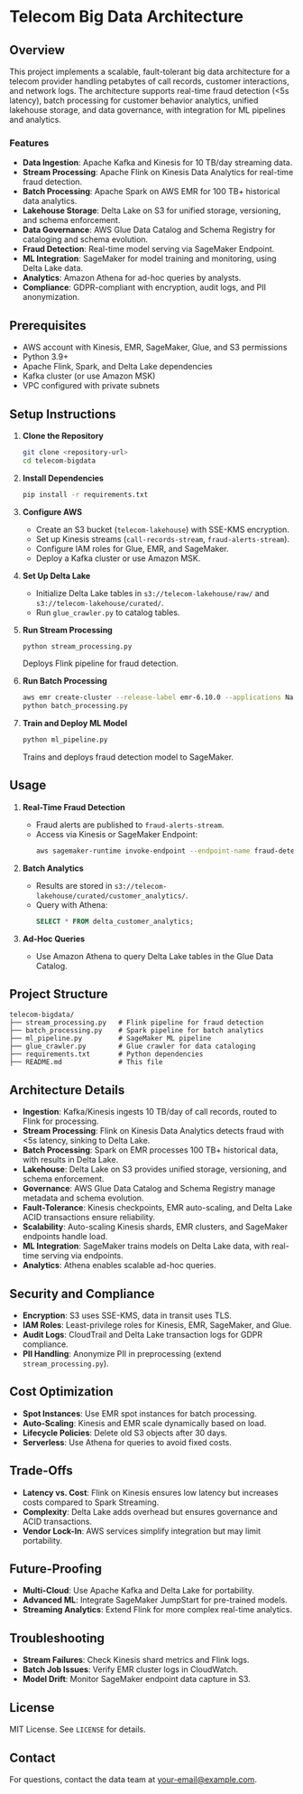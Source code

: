 # Telecom Big Data Architecture

## Overview
This project implements a scalable, fault-tolerant big data architecture for a telecom provider handling petabytes of call records, customer interactions, and network logs. The architecture supports real-time fraud detection (<5s latency), batch processing for customer behavior analytics, unified lakehouse storage, and data governance, with integration for ML pipelines and analytics.

### Features
- **Data Ingestion**: Apache Kafka and Kinesis for 10 TB/day streaming data.
- **Stream Processing**: Apache Flink on Kinesis Data Analytics for real-time fraud detection.
- **Batch Processing**: Apache Spark on AWS EMR for 100 TB+ historical data analytics.
- **Lakehouse Storage**: Delta Lake on S3 for unified storage, versioning, and schema enforcement.
- **Data Governance**: AWS Glue Data Catalog and Schema Registry for cataloging and schema evolution.
- **Fraud Detection**: Real-time model serving via SageMaker Endpoint.
- **ML Integration**: SageMaker for model training and monitoring, using Delta Lake data.
- **Analytics**: Amazon Athena for ad-hoc queries by analysts.
- **Compliance**: GDPR-compliant with encryption, audit logs, and PII anonymization.

## Prerequisites
- AWS account with Kinesis, EMR, SageMaker, Glue, and S3 permissions
- Python 3.9+
- Apache Flink, Spark, and Delta Lake dependencies
- Kafka cluster (or use Amazon MSK)
- VPC configured with private subnets

## Setup Instructions
1. **Clone the Repository**
   ```bash
   git clone <repository-url>
   cd telecom-bigdata
   ```

2. **Install Dependencies**
   ```bash
   pip install -r requirements.txt
   ```

3. **Configure AWS**
   - Create an S3 bucket (`telecom-lakehouse`) with SSE-KMS encryption.
   - Set up Kinesis streams (`call-records-stream`, `fraud-alerts-stream`).
   - Configure IAM roles for Glue, EMR, and SageMaker.
   - Deploy a Kafka cluster or use Amazon MSK.

4. **Set Up Delta Lake**
   - Initialize Delta Lake tables in `s3://telecom-lakehouse/raw/` and `s3://telecom-lakehouse/curated/`.
   - Run `glue_crawler.py` to catalog tables.

5. **Run Stream Processing**
   ```bash
   python stream_processing.py
   ```
   Deploys Flink pipeline for fraud detection.

6. **Run Batch Processing**
   ```bash
   aws emr create-cluster --release-label emr-6.10.0 --applications Name=Spark --instance-type m5.xlarge --instance-count 10
   python batch_processing.py
   ```

7. **Train and Deploy ML Model**
   ```bash
   python ml_pipeline.py
   ```
   Trains and deploys fraud detection model to SageMaker.

## Usage
1. **Real-Time Fraud Detection**
   - Fraud alerts are published to `fraud-alerts-stream`.
   - Access via Kinesis or SageMaker Endpoint:
     ```bash
     aws sagemaker-runtime invoke-endpoint --endpoint-name fraud-detection --body '{"features": [...]}' output.json
     ```

2. **Batch Analytics**
   - Results are stored in `s3://telecom-lakehouse/curated/customer_analytics/`.
   - Query with Athena:
     ```sql
     SELECT * FROM delta_customer_analytics;
     ```

3. **Ad-Hoc Queries**
   - Use Amazon Athena to query Delta Lake tables in the Glue Data Catalog.

## Project Structure
```
telecom-bigdata/
├── stream_processing.py   # Flink pipeline for fraud detection
├── batch_processing.py    # Spark pipeline for batch analytics
├── ml_pipeline.py         # SageMaker ML pipeline
├── glue_crawler.py        # Glue crawler for data cataloging
├── requirements.txt       # Python dependencies
├── README.md              # This file
```

## Architecture Details
- **Ingestion**: Kafka/Kinesis ingests 10 TB/day of call records, routed to Flink for processing.
- **Stream Processing**: Flink on Kinesis Data Analytics detects fraud with <5s latency, sinking to Delta Lake.
- **Batch Processing**: Spark on EMR processes 100 TB+ historical data, with results in Delta Lake.
- **Lakehouse**: Delta Lake on S3 provides unified storage, versioning, and schema enforcement.
- **Governance**: AWS Glue Data Catalog and Schema Registry manage metadata and schema evolution.
- **Fault-Tolerance**: Kinesis checkpoints, EMR auto-scaling, and Delta Lake ACID transactions ensure reliability.
- **Scalability**: Auto-scaling Kinesis shards, EMR clusters, and SageMaker endpoints handle load.
- **ML Integration**: SageMaker trains models on Delta Lake data, with real-time serving via endpoints.
- **Analytics**: Athena enables scalable ad-hoc queries.

## Security and Compliance
- **Encryption**: S3 uses SSE-KMS, data in transit uses TLS.
- **IAM Roles**: Least-privilege roles for Kinesis, EMR, SageMaker, and Glue.
- **Audit Logs**: CloudTrail and Delta Lake transaction logs for GDPR compliance.
- **PII Handling**: Anonymize PII in preprocessing (extend `stream_processing.py`).

## Cost Optimization
- **Spot Instances**: Use EMR spot instances for batch processing.
- **Auto-Scaling**: Kinesis and EMR scale dynamically based on load.
- **Lifecycle Policies**: Delete old S3 objects after 30 days.
- **Serverless**: Use Athena for queries to avoid fixed costs.

## Trade-Offs
- **Latency vs. Cost**: Flink on Kinesis ensures low latency but increases costs compared to Spark Streaming.
- **Complexity**: Delta Lake adds overhead but ensures governance and ACID transactions.
- **Vendor Lock-In**: AWS services simplify integration but may limit portability.

## Future-Proofing
- **Multi-Cloud**: Use Apache Kafka and Delta Lake for portability.
- **Advanced ML**: Integrate SageMaker JumpStart for pre-trained models.
- **Streaming Analytics**: Extend Flink for more complex real-time analytics.

## Troubleshooting
- **Stream Failures**: Check Kinesis shard metrics and Flink logs.
- **Batch Job Issues**: Verify EMR cluster logs in CloudWatch.
- **Model Drift**: Monitor SageMaker endpoint data capture in S3.

## License
MIT License. See `LICENSE` for details.

## Contact
For questions, contact the data team at <your-email@example.com>.